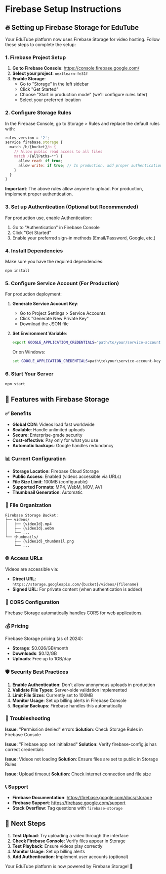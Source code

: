 # Firebase Setup Instructions

## 🔥 Setting up Firebase Storage for EduTube

Your EduTube platform now uses Firebase Storage for video hosting. Follow these steps to complete the setup:

### 1. Firebase Project Setup

1. **Go to Firebase Console**: https://console.firebase.google.com/
2. **Select your project**: `nextlearn-fe31f`
3. **Enable Storage**:
   - Go to "Storage" in the left sidebar
   - Click "Get Started"
   - Choose "Start in production mode" (we'll configure rules later)
   - Select your preferred location

### 2. Configure Storage Rules

In the Firebase Console, go to Storage > Rules and replace the default rules with:

```javascript
rules_version = '2';
service firebase.storage {
  match /b/{bucket}/o {
    // Allow public read access to all files
    match /{allPaths=**} {
      allow read: if true;
      allow write: if true; // In production, add proper authentication
    }
  }
}
```

**Important**: The above rules allow anyone to upload. For production, implement proper authentication.

### 3. Set up Authentication (Optional but Recommended)

For production use, enable Authentication:

1. Go to "Authentication" in Firebase Console
2. Click "Get Started"
3. Enable your preferred sign-in methods (Email/Password, Google, etc.)

### 4. Install Dependencies

Make sure you have the required dependencies:

```bash
npm install
```

### 5. Configure Service Account (For Production)

For production deployment:

1. **Generate Service Account Key**:
   - Go to Project Settings > Service Accounts
   - Click "Generate New Private Key"
   - Download the JSON file

2. **Set Environment Variable**:
   ```bash
   export GOOGLE_APPLICATION_CREDENTIALS="path/to/your/service-account-key.json"
   ```

   Or on Windows:
   ```cmd
   set GOOGLE_APPLICATION_CREDENTIALS=path\to\your\service-account-key.json
   ```

### 6. Start Your Server

```bash
npm start
```

## 🚀 Features with Firebase Storage

### ✅ Benefits

- **Global CDN**: Videos load fast worldwide
- **Scalable**: Handle unlimited uploads
- **Secure**: Enterprise-grade security
- **Cost-effective**: Pay only for what you use
- **Automatic backups**: Google handles redundancy

### 📊 Current Configuration

- **Storage Location**: Firebase Cloud Storage
- **Public Access**: Enabled (videos accessible via URLs)
- **File Size Limit**: 100MB (configurable)
- **Supported Formats**: MP4, WebM, MOV, AVI
- **Thumbnail Generation**: Automatic

### 🔧 File Organization

```
Firebase Storage Bucket:
├── videos/
│   ├── {videoId}.mp4
│   ├── {videoId}.webm
│   └── ...
└── thumbnails/
    ├── {videoId}_thumbnail.png
    └── ...
```

### 🌐 Access URLs

Videos are accessible via:
- **Direct URL**: `https://storage.googleapis.com/{bucket}/videos/{filename}`
- **Signed URL**: For private content (when authentication is added)

### 📱 CORS Configuration

Firebase Storage automatically handles CORS for web applications.

### 💰 Pricing

Firebase Storage pricing (as of 2024):
- **Storage**: $0.026/GB/month
- **Downloads**: $0.12/GB
- **Uploads**: Free up to 1GB/day

### 🛡️ Security Best Practices

1. **Enable Authentication**: Don't allow anonymous uploads in production
2. **Validate File Types**: Server-side validation implemented
3. **Limit File Sizes**: Currently set to 100MB
4. **Monitor Usage**: Set up billing alerts in Firebase Console
5. **Regular Backups**: Firebase handles this automatically

### 🔧 Troubleshooting

**Issue**: "Permission denied" errors
**Solution**: Check Storage Rules in Firebase Console

**Issue**: "Firebase app not initialized"
**Solution**: Verify firebase-config.js has correct credentials

**Issue**: Videos not loading
**Solution**: Ensure files are set to public in Storage Rules

**Issue**: Upload timeout
**Solution**: Check internet connection and file size

### 📞 Support

- **Firebase Documentation**: https://firebase.google.com/docs/storage
- **Firebase Support**: https://firebase.google.com/support
- **Stack Overflow**: Tag questions with `firebase-storage`

## 🎯 Next Steps

1. **Test Upload**: Try uploading a video through the interface
2. **Check Firebase Console**: Verify files appear in Storage
3. **Test Playback**: Ensure videos play correctly
4. **Monitor Usage**: Set up billing alerts
5. **Add Authentication**: Implement user accounts (optional)

Your EduTube platform is now powered by Firebase Storage! 🎉